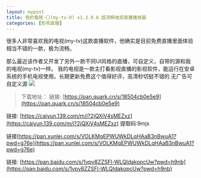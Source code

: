 ```yaml
---
layout: mypost
title: 我的電視·〇(my-tv-0) v1.3.9.8 超流畅电视直播播放器
categories: [影视直播]
---
```


很多人非常喜欢我的电视(my-tv)这款直播软件，他确实是目前免费直播里面体验相当不错的一款，极为流畅。

那么最近该作者又开发了另外一款不同UI风格的直播，可自定义，自带的源和我的电视(my-tv)一样。
我的电视是一款主打看影视直播的影视软件，能运行在安卓系统的手机电视使用。长期更新免费这个值得好评，高清秒切挺不错的
无广告可自定义源
![](https://gcore.jsdelivr.net/gh/jikcc/jikcc.github.io/IMG/100427iw0nzah888haf8rf.jpg)

> 下载地址：
链接: [https://pan.quark.cn/s/18504cb0e5e9](https://pan.quark.cn/s/18504cb0e5e9)

链接: [https://caiyun.139.com/m/i?2jQXiV4sMEZxz](https://caiyun.139.com/m/i?2jQXiV4sMEZxz)  提取码:9mjs

链接[https://pan.xunlei.com/s/VOLKMqEPWUWkDLqHAaB3nBwuA1?pwd=g76e](https://pan.xunlei.com/s/VOLKMqEPWUWkDLqHAaB3nBwuA1?pwd=g76e)

链接:  [https://pan.baidu.com/s/1vpv8ZZSFl-WLQIdakopcUw?pwd=h9nb](https://pan.baidu.com/s/1vpv8ZZSFl-WLQIdakopcUw?pwd=h9nb)




